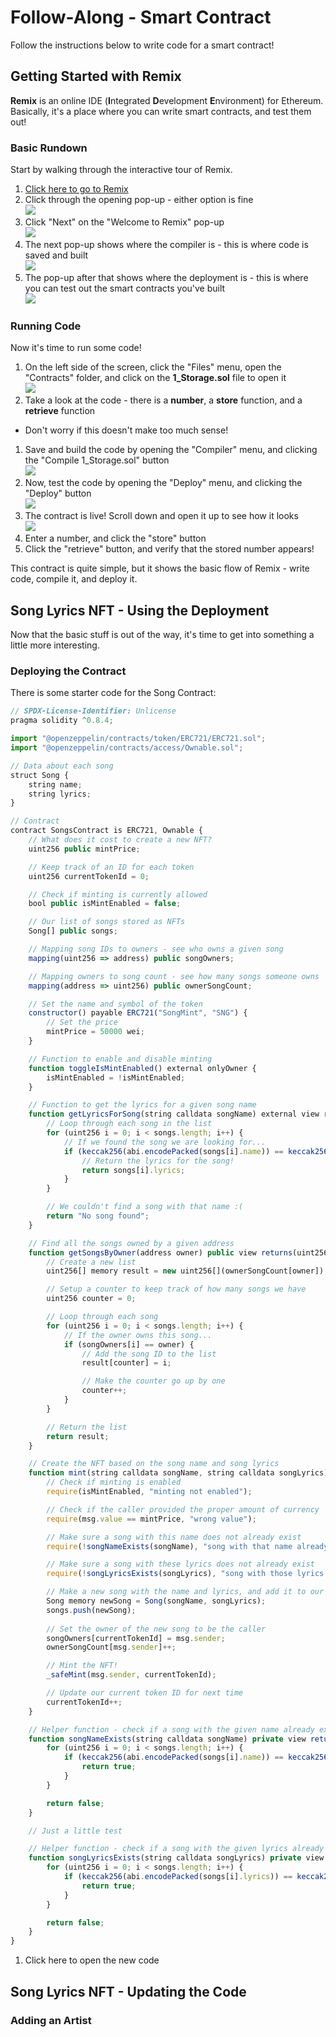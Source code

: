 # Follow-Along - Smart Contract
Follow the instructions below to write code for a smart contract!

## Getting Started with Remix
**Remix** is an online IDE (**I**ntegrated **D**evelopment **E**nvironment) for Ethereum. Basically, it's a place where you can write smart contracts, and test them out!

### Basic Rundown
Start by walking through the interactive tour of Remix.

1. [Click here to go to Remix](https://remix.ethereum.org/)
1. Click through the opening pop-up - either option is fine  
  ![](Assets/improveremix.png)
1. Click "Next" on the "Welcome to Remix" pop-up  
  ![](Assets/welcometoremix.png)
1. The next pop-up shows where the compiler is - this is where code is saved and built  
  ![](Assets/soliditycompiler.png)
1. The pop-up after that shows where the deployment is - this is where you can test out the smart contracts you've built  
  ![](Assets/deploycontract.png)

### Running Code
Now it's time to run some code!

1. On the left side of the screen, click the "Files" menu, open the "Contracts" folder, and click on the **1_Storage.sol** file to open it  
  ![](Assets/openstoragesol.png)
1. Take a look at the code - there is a **number**, a **store** function, and a **retrieve** function  
  - Don't worry if this doesn't make too much sense!
1. Save and build the code by opening the "Compiler" menu, and clicking the "Compile 1_Storage.sol" button  
  ![](Assets/compilebutton.png)
1. Now, test the code by opening the "Deploy" menu, and clicking the "Deploy" button  
  ![](Assets/deploybutton.png)
1. The contract is live! Scroll down and open it up to see how it looks  
  ![](Assets/deployedstorage.png)
1. Enter a number, and click the "store" button
1. Click the "retrieve" button, and verify that the stored number appears!

This contract is quite simple, but it shows the basic flow of Remix - write code, compile it, and deploy it.

## Song Lyrics NFT - Using the Deployment
Now that the basic stuff is out of the way, it's time to get into something a little more interesting.

### Deploying the Contract
There is some starter code for the Song Contract:

<div id="pre-remix-code" style="display: none">
  Note: Changing the code in the JS block below will update the "Click here to open new code" remix link.
</div>

```js
// SPDX-License-Identifier: Unlicense
pragma solidity ^0.8.4;

import "@openzeppelin/contracts/token/ERC721/ERC721.sol";
import "@openzeppelin/contracts/access/Ownable.sol";

// Data about each song
struct Song {
    string name;
    string lyrics;
}

// Contract
contract SongsContract is ERC721, Ownable {
    // What does it cost to create a new NFT?
    uint256 public mintPrice;

    // Keep track of an ID for each token
    uint256 currentTokenId = 0;

    // Check if minting is currently allowed
    bool public isMintEnabled = false;

    // Our list of songs stored as NFTs
    Song[] public songs;

    // Mapping song IDs to owners - see who owns a given song
    mapping(uint256 => address) public songOwners;

    // Mapping owners to song count - see how many songs someone owns
    mapping(address => uint256) public ownerSongCount;

    // Set the name and symbol of the token
    constructor() payable ERC721("SongMint", "SNG") {
        // Set the price
        mintPrice = 50000 wei;
    }

    // Function to enable and disable minting
    function toggleIsMintEnabled() external onlyOwner {
        isMintEnabled = !isMintEnabled;
    }

    // Function to get the lyrics for a given song name
    function getLyricsForSong(string calldata songName) external view returns(string memory lyrics) {
        // Loop through each song in the list
        for (uint256 i = 0; i < songs.length; i++) {
            // If we found the song we are looking for...
            if (keccak256(abi.encodePacked(songs[i].name)) == keccak256(abi.encodePacked(songName))) {
                // Return the lyrics for the song!
                return songs[i].lyrics;
            }
        }

        // We couldn't find a song with that name :(
        return "No song found";
    }

    // Find all the songs owned by a given address
    function getSongsByOwner(address owner) public view returns(uint256[] memory) {
        // Create a new list
        uint256[] memory result = new uint256[](ownerSongCount[owner]);

        // Setup a counter to keep track of how many songs we have
        uint256 counter = 0;

        // Loop through each song
        for (uint256 i = 0; i < songs.length; i++) {
            // If the owner owns this song...
            if (songOwners[i] == owner) {
                // Add the song ID to the list
                result[counter] = i;

                // Make the counter go up by one
                counter++;
            }
        }

        // Return the list
        return result;
    }

    // Create the NFT based on the song name and song lyrics
    function mint(string calldata songName, string calldata songLyrics) external payable {
        // Check if minting is enabled
        require(isMintEnabled, "minting not enabled");

        // Check if the caller provided the proper amount of currency
        require(msg.value == mintPrice, "wrong value");

        // Make sure a song with this name does not already exist
        require(!songNameExists(songName), "song with that name already exists");

        // Make sure a song with these lyrics does not already exist
        require(!songLyricsExists(songLyrics), "song with those lyrics already exists");

        // Make a new song with the name and lyrics, and add it to our list
        Song memory newSong = Song(songName, songLyrics);
        songs.push(newSong);
        
        // Set the owner of the new song to be the caller
        songOwners[currentTokenId] = msg.sender;
        ownerSongCount[msg.sender]++;

        // Mint the NFT!
        _safeMint(msg.sender, currentTokenId);

        // Update our current token ID for next time
        currentTokenId++;
    }

    // Helper function - check if a song with the given name already exists
    function songNameExists(string calldata songName) private view returns(bool exists) {
        for (uint256 i = 0; i < songs.length; i++) {
            if (keccak256(abi.encodePacked(songs[i].name)) == keccak256(abi.encodePacked(songName))) {
                return true;
            }
        }

        return false;
    }

    // Just a little test

    // Helper function - check if a song with the given lyrics already exists
    function songLyricsExists(string calldata songLyrics) private view returns(bool exists) {
        for (uint256 i = 0; i < songs.length; i++) {
            if (keccak256(abi.encodePacked(songs[i].lyrics)) == keccak256(abi.encodePacked(songLyrics))) {
                return true;
            }
        }

        return false;
    }
}
```

1. <a id="remix-url" target="_blank">Click here to open the new code</a>

## Song Lyrics NFT - Updating the Code

### Adding an Artist

### 